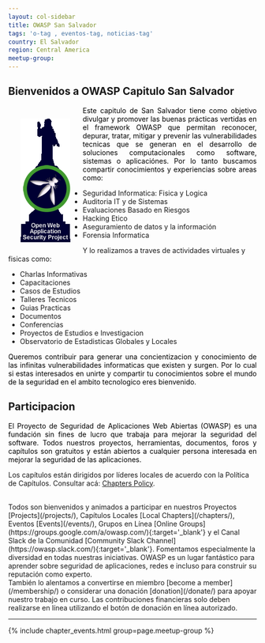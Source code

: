 ```yaml
---
layout: col-sidebar
title: OWASP San Salvador
tags: 'o-tag , eventos-tag, noticias-tag'
country: El Salvador
region: Central America
meetup-group:
---
```

## Bienvenidos a OWASP Capitulo San Salvador

<div>
<img src='assets/images/LogoSS.png' style='float:left;margin:25px;'/>
<p style='color:black;text-align:justify;'>
Este capitulo de San Salvador tiene como objetivo divulgar y promover las buenas prácticas vertidas en el framework OWASP
que permitan reconocer, depurar, tratar, mitigar y prevenir las vulnerabilidades tecnicas que se generan en el desarrollo de soluciones
computacionales como software, sistemas o aplicaciónes. Por lo tanto buscamos compartir conocimientos y experiencias sobre areas como:

<!--<br style='clear:left;'>-->
<ul style='margin-left:35px;'>
<li>Seguridad Informatica: Fisica y Logica</li>
<li>Auditoria IT y de Sistemas</li>
<li>Evaluaciones Basado en Riesgos</li>
<li>Hacking Etico</li>
<li>Aseguramiento de datos y la información</li>
<li>Forensia Informatica</li>
</ul>

Y lo realizamos a traves de actividades virtuales y fisicas como:

<ul>
<li>Charlas Informativas</li>
<li>Capacitaciones</li>
<li>Casos de Estudios</li>
<li>Talleres Tecnicos</li>
<li>Guias Practicas</li>
<li>Documentos</li>
<li>Conferencias</li>
<li>Proyectos de Estudios e Investigacion</li>
<li>Observatorio de Estadisticas Globales y Locales</li>
</ul>
</p>
</div>

<p style='color:black;text-align:justify;'>Queremos contribuir para generar una concientizacion y conocimiento de las infinitas 
vulnerabilidades informaticas que existen y surgen. Por lo cual si estas interesados en unirte y compartir tu conocimientos 
sobre el mundo de la seguridad en el ambito tecnologico eres bienvenido.
</p>

## Participacion
<p style='color:black;text-align:justify;'>El Proyecto de Seguridad de Aplicaciones Web Abiertas (OWASP) es una fundación sin fines de lucro que 
trabaja para mejorar la seguridad del software. Todos nuestros proyectos, herramientas, documentos, foros y capítulos son gratuitos y están abiertos
a cualquier persona interesada en mejorar la seguridad de las aplicaciones.</p>

Los capítulos están dirigidos por líderes locales de acuerdo con la Política de Capítulos. Consultar acá: [Chapters Policy](/www-policy/operational/chapters).

<br>
Todos son bienvenidos y animados a participar en nuestros Proyectos [Projects](/projects/), Capítulos Locales [Local Chapters](/chapters/), Eventos [Events](/events/), Grupos en Línea [Online Groups](https://groups.google.com/a/owasp.com/){:target='_blank'} y el Canal Slack de la Comunidad [Community Slack Channel](https://owasp.slack.com/){:target='_blank'}.
Fomentamos especialmente la diversidad en todas nuestras iniciativas. OWASP es un lugar fantástico para aprender sobre seguridad de aplicaciones, 
redes e incluso para construir su reputación como experto. 

<br>
También lo alentamos a convertirse en miembro [become a member](/membership/) 
o considerar una donación [donation](/donate/) para apoyar nuestro trabajo en curso.
Las contribuciones financieras solo deben realizarse en línea utilizando el botón de donación en línea autorizado.


<!--Next Meeting/Event  You should keep this section as it will populate your meetup events -->
---------------------
{% include chapter_events.html group=page.meetup-group %}

<!-- You should delete this comment

Standard Chapter Page Template
This is an example of a Project or Chapter page.
Please change these items to indicate the actual information you wish to present. In addition to this information, the 'front-matter' above the text should be modified to reflect your actual information.  An explanation of each of the front-matter items is below:

{front matter for this file}

```
- layout: This is the layout used by project and chapter pages.  You should leave this value as col-sidebar
- title: This is the title of your project or chapter page, usually the name.  For example, OWASP Zed Attack Proxy or OWASP Baltimore
- tags: This is a space-delimited list of tags you associate with your project or chapter.  If you are using tabs, at least one of these tags should be unique in order to be used in the tabs files (an example tab is included in this repo) 
- region: This is the region you are in according to our data
```

{copy for this file (index.md)}
Replace the text above the commented area with your information in the format below:
```
## Welcome
Include some information here about your chapter

## Participation
The Open Web Application Security Project (OWASP) is a nonprofit foundation that works to improve the security of software. All of our projects ,tools, documents, forums, and chapters are free and open to anyone interested in improving application security. 

Chapters are led by local leaders in accordance with the [Chapter Leader Handbook](/www-policy/rules-of-procedure/chapter-handbook). Financial contributions should only be made online using the authorized online donation button. To be a SPEAKER at ANY OWASP Chapter in the world simply review the [speaker agreement](/www-policy/speaker-agreement) and then contact the local chapter leader with details of what OWASP Project, independent research, or related software security topic you would like to present.

Everyone is welcome and encouraged to participate in our [Projects](/projects), [Local Chapters](/chapters), [Events](/events), [Online Groups](https://groups.google.com/a/owasp.com/){:target='_blank'}, and [Community Slack Channel](https://owasp.slack.com/){:target='_blank'}. We especially encourage diversity in all our initiatives. OWASP is a fantastic place to learn about application security, to network, and even to build your reputation as an expert. We also encourage you to be [become a member](/membership) or consider a [donation](/donate) to support our ongoing work.

## Next Meeting/Event
---------------------
{% comment %}
{% include chapter_events.html group=page.meetup-group %}
{% endcomment %}

```
{info.md}

This separate file is where you should place links to your Google Group and Meetup page. It will be automatically rendered in the column sidebar.

{leaders.md}

Another separate file that should simply include each leaders name with mailto link as a list. It will also be automatically rendered in the column sidebar.

-->
